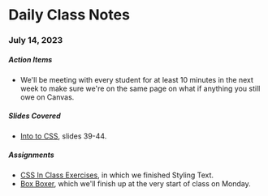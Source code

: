 # Daily Class Notes

### July 14, 2023

##### Action Items

- We'll be meeting with every student for at least 10 minutes in the next week to make sure we're on the same page on what if anything you still owe on Canvas.

##### Slides Covered

- [Into to CSS](https://www.canva.com/design/DAFnIubtXC8/iFIr3Uf4Hlv4Tp80z_JLGA/edit), slides 39-44.

##### Assignments

- [CSS In Class Exercises](https://github.com/AnnieCannons/css-in-class-exercises), in which we finished Styling Text.
- [Box Boxer](https://github.com/AnnieCannons/box-boxer), which we'll finish up at the very start of class on Monday.
